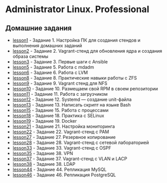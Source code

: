 # Administrator Linux. Professional

## Домашние задания

- [lesson1](https://github.com/anashoff/otus/tree/master/lesson1) - Задание 1. Настройка ПК для создания стендов и выполнения домашних заданий
- [lesson2](https://github.com/anashoff/otus/tree/master/lesson2) - Задание 2. Vagrant-стенд для обновления ядра и создания образа системы
- [lesson3](https://github.com/anashoff/otus/tree/master/lesson3) - Задание 3. Первые шаги с Ansible
- [lesson5](https://github.com/anashoff/otus/tree/master/lesson5) - Задание 5. Работа с mdadm
- [lesson6](https://github.com/anashoff/otus/tree/master/lesson6) - Задание 6. Работа с LVM
- [lesson8](https://github.com/anashoff/otus/tree/master/lesson8) - Задание 8. Практические навыки работы с ZFS
- [lesson9](https://github.com/anashoff/otus/tree/master/lesson9) - Задание 9. Vagrant стенд для NFS
- [lesson10](https://github.com/anashoff/otus/tree/master/lesson10) - Задание 10. Размещаем свой RPM в своем репозитории
- [lesson11](https://github.com/anashoff/otus/tree/master/lesson11) - Задание 11. Работа с загрузчиком
- [lesson12](https://github.com/anashoff/otus/tree/master/lesson12) - Задание 12. Systemd — создание unit-файла
- [lesson13](https://github.com/anashoff/otus/tree/master/lesson13) - Задание 13. Написать скрипт на языке Bash
- [lesson15](https://github.com/anashoff/otus/blob/master/lesson15/README.md) - Задание 15. Работа с процессами
- [lesson18](https://github.com/anashoff/otus/tree/master/lesson18) - Задание 18. Практика с SELinux
- [lesson19](https://github.com/anashoff/otus/tree/master/lesson19) - Задание 19. Docker
- [lesson21](https://github.com/anashoff/otus/tree/master/lesson21) - Задание 21. Настройка мониторинга
- [lesson22](https://github.com/anashoff/otus/tree/master/lesson22) - Задание 22. Vagrant-стенд c PAM
- [lesson27](https://github.com/anashoff/otus/tree/master/lesson27) - Задание 27. Резервное копирование
- [lesson28](https://github.com/anashoff/otus/tree/master/lesson28) - Задание 28. Vagrant-стенд c сетевой лабораторией
- [lesson33](https://github.com/anashoff/otus/tree/master/lesson33) - Задание 33. Vagrant-стенд c OSPF
- [lesson35](https://github.com/anashoff/otus/tree/master/lesson35) - Задание 38. VPN
- [lesson37](https://github.com/anashoff/otus/tree/master/lesson37) - Задание 37. Vagrant-стенд c VLAN и LACP
- [lesson38](https://github.com/anashoff/otus/tree/master/lesson38) - Задание 38. LDAP
- [lesson44](https://github.com/anashoff/otus/tree/master/lesson44) - Задание 44. Репликация MySQL
- [lesson46](https://github.com/anashoff/otus/tree/master/lesson46) - Задание 46. Репликация PostgreSQL